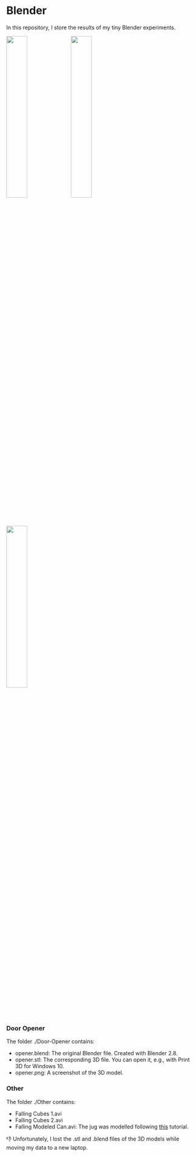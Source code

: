 # Blender

In this repository, I store the results of my tiny Blender experiments.

<p float="left">
  <img src="/opener.png" width="33%" />
  <img src="/cubes.png" width="33%" /> 
  <img src="/jug.png" width="33%" />
</p>


### Door Opener
The folder ./Door-Opener contains:
* opener.blend: The original Blender file. Created with Blender 2.8.
* opener.stl: The corresponding 3D file. You can open it, e.g., with Print 3D for Windows 10.
* opener.png: A screenshot of the 3D model.

### Other
The folder ./Other contains:
* Falling Cubes 1.avi
* Falling Cubes 2.avi
* Falling Modeled Can.avi: The jug was modelled following [this](http://blender-tutorial.de/blender-tutorial-teil17-rotationskoerper-mit-spin-erzeugen-4891/) tutorial.

👎 Unfortunately, I lost the .stl and .blend files of the 3D models while moving my data to a new laptop.


